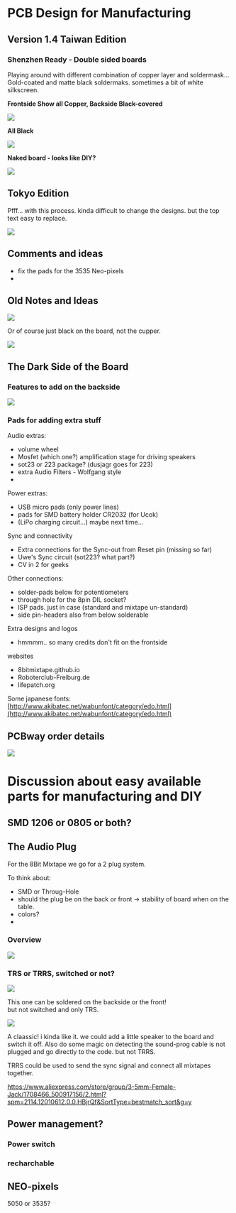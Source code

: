 # PCB Design for Manufacturing

## Version 1.4 Taiwan Edition

### Shenzhen Ready - Double sided boards
Playing around with different combination of copper layer and soldermask... Gold-coated and matte black soldermaks. sometimes a bit of white silkscreen.

**Frontside Show all Copper, Backside Black-covered**

![](images/boards/Designs_for_Manufacturing_Gold-Black.png)

**All Black**

![](images/boards/Designs_for_Manufacturing_black.png)

**Naked board - looks like DIY?**

![](images/boards/Designs_for_Manufacturing_naked.png)

## Tokyo Edition

Pfff... with this process. kinda difficult to change the designs. but the top text easy to replace.

![](images/boards/MixTape_TokyoEdition.png)

## Comments and ideas

* fix the pads for the 3535 Neo-pixels
* 

## Old Notes and Ideas

![](https://github.com/8BitMixtape/8Bit-Mixtape-NEO/raw/master/boards/8Bit-Mixtape-NEO_v1/ShenzhenReady/Mixtape_Manufacture_design_possibilities.jpg)

Or of course just black on the board, not the cupper.

![](https://github.com/8BitMixtape/8Bit-Mixtape-NEO/raw/master/boards/8Bit-Mixtape-NEO_v1/8BitMixtapeNEO_v12_dimension_edition.png)

## The Dark Side of the Board

### Features to add on the backside

![](https://github.com/8BitMixtape/8Bit-Mixtape-NEO/raw/master/boards/8Bit-Mixtape-NEO_v1/ShenzhenReady/BackSide_features_Mixtape-NEO.jpg)

### Pads for adding extra stuff

Audio extras:

* volume wheel
* Mosfet \(which one?\) amplification stage for driving speakers
* sot23 or 223 package? \(dusjagr goes for 223\)
* extra Audio Filters - Wolfgang style
* 
Power extras:

* USB micro pads \(only power lines\)
* pads for SMD battery holder CR2032 \(for Ucok\)
* \(LiPo charging circuit...\) maybe next time...

Sync and connectivity

* Extra connections for the Sync-out from Reset pin \(missing so far\)
* Uwe's Sync circuit \(sot223? what part?\)
* CV in 2 for geeks

Other connections:

* solder-pads below for potentiometers
* through hole for the 8pin DIL socket?
* ISP pads. just in case \(standard and mixtape un-standard\)
* side pin-headers also from below solderable

Extra designs and logos

* hmmmm.. so many credits don't fit on the frontside

websites

* 8bitmixtape.github.io
* Roboterclub-Freiburg.de
* lifepatch.org

Some japanese fonts: [http://www.akibatec.net/wabunfont/category/edo.html](http://www.akibatec.net/wabunfont/category/edo.html)

### 

## PCBway order details

![](images/photos/PCBway_settings.jpg)

# Discussion about easy available parts for manufacturing and DIY

## SMD 1206 or 0805 or both?

## The Audio Plug

For the 8Bit Mixtape we go for a 2 plug system.

To think about:

* SMD or Throug-Hole
* should the plug be on the back or front -&gt; stability of board when on the table.
* colors?
* 
### Overview

![](images/parts/jack_connectivity.jpg)

### TRS or TRRS, switched or not?

![](images/parts/pink_jack_PJ-313D-SMD.jpg)

This one can be soldered on the backside or the front!  
but not switched and only TRS.

![](images/schematics/TRRS_plug_layout.jpg)

A claassic! i kinda like it. we could add a little speaker to the board and switch it off. Also do some magic on detecting the sound-prog cable is not plugged and go directly to the code. but not TRRS.

TRRS could be used to send the sync signal and connect all mixtapes together.

https://www.aliexpress.com/store/group/3-5mm-Female-Jack/1708466_500917156/2.html?spm=2114.12010612.0.0.HBjrQf&SortType=bestmatch_sort&g=y

## Power management?

### Power switch

### recharchable

## NEO-pixels

5050 or 3535?

